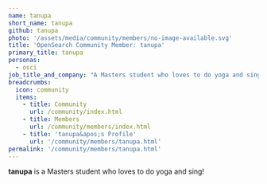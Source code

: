 ```yaml
---
name: tanupa 
short_name: tanupa
github: tanupa 
photo: '/assets/media/community/members/no-image-available.svg'
title: 'OpenSearch Community Member: tanupa'
primary_title: tanupa
personas:
  - osci
job_title_and_company: "A Masters student who loves to do yoga and sing"
breadcrumbs:
  icon: community
  items:
    - title: Community
      url: /community/index.html
    - title: Members
      url: /community/members/index.html
    - title: 'tanupa&apos;s Profile'
      url: '/community/members/tanupa.html'
permalink: '/community/members/tanupa.html'
---
```


**tanupa** is a Masters student who loves to do yoga and sing! 
